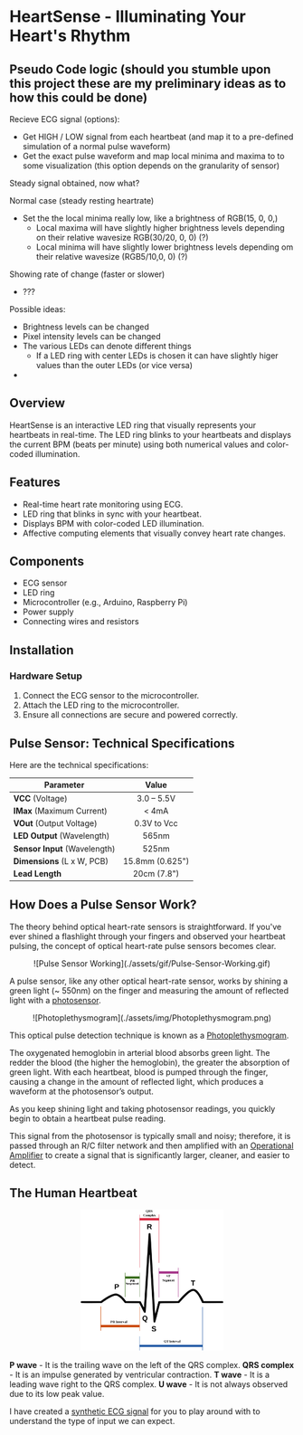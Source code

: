 # HeartSense - Illuminating Your Heart's Rhythm

## Pseudo Code logic (should you stumble upon this project these are my preliminary ideas as to how this could be done)

Recieve ECG signal (options):

- Get HIGH / LOW signal from each heartbeat (and map it to a pre-defined simulation of a normal pulse waveform)
- Get the exact pulse waveform and map local minima and maxima to to some visualization (this option depends on the granularity of sensor)

Steady signal obtained, now what?

Normal case (steady resting heartrate)

- Set the the local minima really low, like a brightness of RGB(15, 0, 0,)
  - Local maxima will have slightly higher brightness levels depending on their relative wavesize RGB(30/20, 0, 0) (?)
  - Local minima will have slightly lower brightness levels depending om their relative wavesize (RGB5/10,0, 0) (?)

Showing rate of change (faster or slower)

- ???

Possible ideas:

- Brightness levels can be changed
- Pixel intensity levels can be changed
- The various LEDs can denote different things
  - If a LED ring with center LEDs is chosen it can have slightly higer values than the outer LEDs (or vice versa)
-

## Overview

HeartSense is an interactive LED ring that visually represents your heartbeats in real-time. The LED ring blinks to your heartbeats and displays the current BPM (beats per minute) using both numerical values and color-coded illumination.

## Features

- Real-time heart rate monitoring using ECG.
- LED ring that blinks in sync with your heartbeat.
- Displays BPM with color-coded LED illumination.
- Affective computing elements that visually convey heart rate changes.

## Components

- ECG sensor
- LED ring
- Microcontroller (e.g., Arduino, Raspberry Pi)
- Power supply
- Connecting wires and resistors

## Installation

### Hardware Setup

1. Connect the ECG sensor to the microcontroller.
2. Attach the LED ring to the microcontroller.
3. Ensure all connections are secure and powered correctly.

## Pulse Sensor: Technical Specifications

Here are the technical specifications:

| Parameter                     |      Value      |
| ----------------------------- | :-------------: |
| **VCC** (Voltage)             |   3.0 – 5.5V    |
| **IMax** (Maximum Current)    |      < 4mA      |
| **VOut** (Output Voltage)     |   0.3V to Vcc   |
| **LED Output** (Wavelength)   |      565nm      |
| **Sensor Input** (Wavelength) |      525nm      |
| **Dimensions** (L x W, PCB)   | 15.8mm (0.625") |
| **Lead Length**               |   20cm (7.8")   |

## How Does a Pulse Sensor Work?

The theory behind optical heart-rate sensors is straightforward. If you've ever shined a flashlight through your fingers and observed your heartbeat pulsing, the concept of optical heart-rate pulse sensors becomes clear.

<div align="center">
  ![Pulse Sensor Working](./assets/gif/Pulse-Sensor-Working.gif)
</div>

A pulse sensor, like any other optical heart-rate sensor, works by shining a green light (~ 550nm) on the finger and measuring the amount of reflected light with a [photosensor](https://en.wikipedia.org/wiki/Photodetector).

<div align="center">
  ![Photoplethysmogram](./assets/img/Photoplethysmogram.png)
</div>

This optical pulse detection technique is known as a [Photoplethysmogram](https://en.wikipedia.org/wiki/Photoplethysmogram).

The oxygenated hemoglobin in arterial blood absorbs green light. The redder the blood (the higher the hemoglobin), the greater the absorption of green light. With each heartbeat, blood is pumped through the finger, causing a change in the amount of reflected light, which produces a waveform at the photosensor’s output.

As you keep shining light and taking photosensor readings, you quickly begin to obtain a heartbeat pulse reading.

This signal from the photosensor is typically small and noisy; therefore, it is passed through an R/C filter network and then amplified with an [Operational Amplifier](https://en.wikipedia.org/wiki/Operational_amplifier) to create a signal that is significantly larger, cleaner, and easier to detect.

## The Human Heartbeat

<div align="center">
  <img src="assets/img/ECG-Graph.png" 
       alt="ECG Graph Display" 
       title="This graph shows ECG data."
       style="width: 50%; height: auto;">
</div>


**P wave** - It is the trailing wave on the left of the QRS complex.
**QRS complex** - It is an impulse generated by ventricular contraction.
**T wave** - It is a leading wave right to the QRS complex.
**U wave** - It is not always observed due to its low peak value.

I have created a [synthetic ECG signal](https://wokwi.com/projects/405107217963893761) for you to play around with to understand the type of input we can expect.
